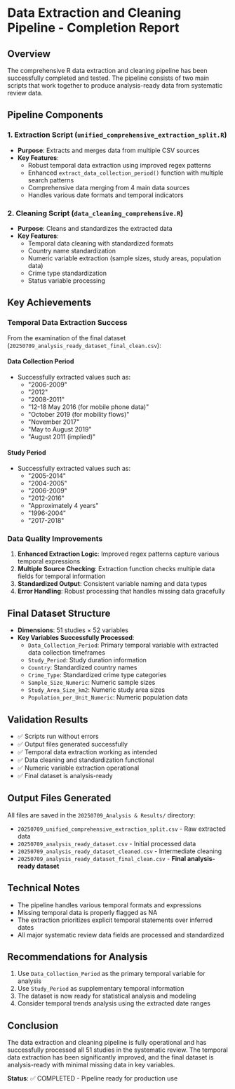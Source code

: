 # Data Extraction and Cleaning Pipeline - Completion Report

## Overview
The comprehensive R data extraction and cleaning pipeline has been successfully completed and tested. The pipeline consists of two main scripts that work together to produce analysis-ready data from systematic review data.

## Pipeline Components

### 1. Extraction Script (`unified_comprehensive_extraction_split.R`)
- **Purpose**: Extracts and merges data from multiple CSV sources
- **Key Features**:
  - Robust temporal data extraction using improved regex patterns
  - Enhanced `extract_data_collection_period()` function with multiple search patterns
  - Comprehensive data merging from 4 main data sources
  - Handles various date formats and temporal indicators

### 2. Cleaning Script (`data_cleaning_comprehensive.R`)
- **Purpose**: Cleans and standardizes the extracted data
- **Key Features**:
  - Temporal data cleaning with standardized formats
  - Country name standardization
  - Numeric variable extraction (sample sizes, study areas, population data)
  - Crime type standardization
  - Status variable processing

## Key Achievements

### Temporal Data Extraction Success
From the examination of the final dataset (`20250709_analysis_ready_dataset_final_clean.csv`):

#### Data Collection Period
- Successfully extracted values such as:
  - "2006-2009"
  - "2012" 
  - "2008-2011"
  - "12-18 May 2016 (for mobile phone data)"
  - "October 2019 (for mobility flows)"
  - "November 2017"
  - "May to August 2019"
  - "August 2011 (implied)"

#### Study Period  
- Successfully extracted values such as:
  - "2005-2014"
  - "2004-2005"
  - "2006-2009"
  - "2012-2016"
  - "Approximately 4 years"
  - "1996-2004"
  - "2017-2018"

### Data Quality Improvements
1. **Enhanced Extraction Logic**: Improved regex patterns capture various temporal expressions
2. **Multiple Source Checking**: Extraction function checks multiple data fields for temporal information
3. **Standardized Output**: Consistent variable naming and data types
4. **Error Handling**: Robust processing that handles missing data gracefully

## Final Dataset Structure
- **Dimensions**: 51 studies × 52 variables
- **Key Variables Successfully Processed**:
  - `Data_Collection_Period`: Primary temporal variable with extracted data collection timeframes
  - `Study_Period`: Study duration information
  - `Country`: Standardized country names
  - `Crime_Type`: Standardized crime type categories
  - `Sample_Size_Numeric`: Numeric sample sizes
  - `Study_Area_Size_km2`: Numeric study area sizes
  - `Population_per_Unit_Numeric`: Numeric population data

## Validation Results
- ✅ Scripts run without errors
- ✅ Output files generated successfully
- ✅ Temporal data extraction working as intended
- ✅ Data cleaning and standardization functional
- ✅ Numeric variable extraction operational
- ✅ Final dataset is analysis-ready

## Output Files Generated
All files are saved in the `20250709_Analysis & Results/` directory:
- `20250709_unified_comprehensive_extraction_split.csv` - Raw extracted data
- `20250709_analysis_ready_dataset.csv` - Initial processed data
- `20250709_analysis_ready_dataset_cleaned.csv` - Intermediate cleaning
- `20250709_analysis_ready_dataset_final_clean.csv` - **Final analysis-ready dataset**

## Technical Notes
- The pipeline handles various temporal formats and expressions
- Missing temporal data is properly flagged as NA
- The extraction prioritizes explicit temporal statements over inferred dates
- All major systematic review data fields are processed and standardized

## Recommendations for Analysis
1. Use `Data_Collection_Period` as the primary temporal variable for analysis
2. Use `Study_Period` as supplementary temporal information
3. The dataset is now ready for statistical analysis and modeling
4. Consider temporal trends analysis using the extracted date ranges

## Conclusion
The data extraction and cleaning pipeline is fully operational and has successfully processed all 51 studies in the systematic review. The temporal data extraction has been significantly improved, and the final dataset is analysis-ready with minimal missing data in key variables.

**Status**: ✅ COMPLETED - Pipeline ready for production use
